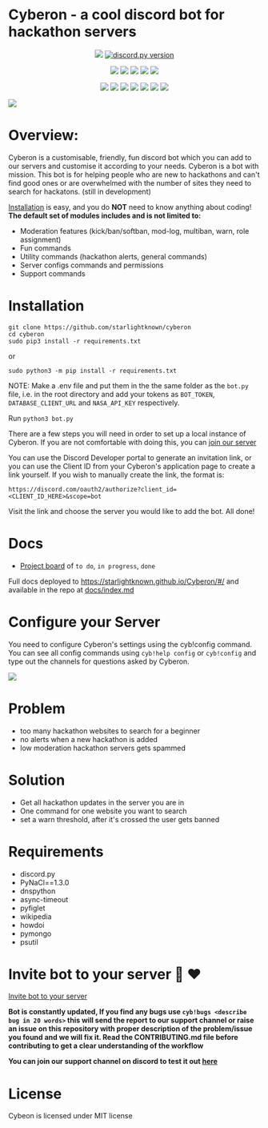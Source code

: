 # Cyberon - a cool discord bot for hackathon servers

<div align="center">
    
<a href="https://www.python.org/"><img src="https://img.shields.io/badge/language-Python-blue.svg?v=103"></a>
<a href="https://github.com/Rapptz/discord.py/releases/tag/v1.5.0"><img src="https://img.shields.io/badge/discord.py-v1.6.0-7289da.svg?color=brightgreen" alt="discord.py version"></a>

<a href="https://github.com/starlightknown/Cyberon"><img src="https://badges.frapsoft.com/os/v1/open-source.svg?v=103"></a>
<a href="https://github.com/starlightknown/Cyberon"><img src="https://img.shields.io/badge/Built%20by-developers%20%3C%2F%3E-0059b3"></a>
<a href="https://github.com/starlightknown/Cyberon"><img src="https://img.shields.io/static/v1.svg?label=Contributions&message=Welcome&color=yellow"></a>
<a href="https://github.com/starlightknown/"><img src="https://img.shields.io/badge/Maintained%3F-yes-brightgreen.svg?v=103"></a>
<a href="https://github.com/starlightknown/Cyberon/blob/main/LICENSE"><img src="https://img.shields.io/badge/license-MIT-blue.svg?v=103"></a>

<a href="https://github.com/starlightknown/Cyberon/graphs/contributors"><img src="https://img.shields.io/github/contributors/starlightknown/Cyberon?color=brightgreen"></a>
<a href="https://github.com/starlightknown/Cyberon/stargazers"><img src="https://img.shields.io/github/stars/starlightknown/Cyberon?color=0059b3"></a>
<a href="https://github.com/starlightknown/Cyberon/network/members"><img src="https://img.shields.io/github/forks/starlightknown/Cyberon?color=yellow"></a>
<a href="https://github.com/starlightknown/Cyberon/issues"><img src="https://img.shields.io/github/issues/starlightknown/Cyberon?color=0059b3"></a>
<a href="https://github.com/starlightknown/Cyberon/issues?q=is%3Aissue+is%3Aclosed"><img src="https://img.shields.io/github/issues-closed-raw/starlightknown/Cyberon?color=yellow"></a>
<a href="https://github.com/starlightknown/Cyberon/pulls"><img src="https://img.shields.io/github/issues-pr/starlightknown/Cyberon?color=brightgreen"></a>
<a href="https://github.com/starlightknown/Cyberon/pulls?q=is%3Apr+is%3Aclosed"><img src="https://img.shields.io/github/issues-pr-closed-raw/starlightknown/Cyberon?color=0059b3"></a> 

</div>

<img src="https://raw.githubusercontent.com/starlightknown/Cyberon/main/images/call_me_cyb.gif">

# Overview:

Cyberon is a customisable, friendly, fun discord bot which you can add to our servers and customise it according to your needs.
Cyberon is a bot with mission. This bot is for helping people who are new to hackathons and can't find good ones or are overwhelmed with the number of sites 
they need to search for hackatons. (still in development)

[Installation](#installation) is easy, and you do **NOT** need to know anything about coding!
**The default set of modules includes and is not limited to:**

- Moderation features (kick/ban/softban, mod-log, multiban, warn, role assignment)
- Fun commands 
- Utility commands (hackathon alerts, general commands)
- Server configs commands and permissions
- Support commands

# Installation

```
git clone https://github.com/starlightknown/cyberon
cd cyberon
sudo pip3 install -r requirements.txt
```
or 
```
sudo python3 -m pip install -r requirements.txt
```  
NOTE: Make a .env file and put them in the the same folder as the `bot.py` file, i.e. in the root directory 
and add your tokens as `BOT_TOKEN`, `DATABASE_CLIENT_URL` and `NASA_API_KEY` respectively.  

Run `python3 bot.py`

There are a few steps you will need in order to set up a local instance of Cyberon. If you are not comfortable with doing this, you can [join our server](https://discord.gg/sTYguvHP8t) 

You can use the Discord Developer portal to generate an invitation link, or you can use the Client ID from your Cyberon's application page to create a link yourself. If you wish to manually create the link, the format is:

`https://discord.com/oauth2/authorize?client_id=<CLIENT_ID_HERE>&scope=bot`

Visit the link and choose the server you would like to add the bot. All done!

# Docs

- [Project board](https://github.com/starlightknown/Cyberon/projects/1) of `to do`, `in progress`, `done`

Full docs deployed to https://starlightknown.github.io/Cyberon/#/ and available in the repo at [docs/index.md](docs/index.md)

# Configure your Server

You need to configure Cyberon's settings using the cyb!config command. You can see all config commands using `cyb!help config` or `cyb!config` and type out the channels for questions asked by Cyberon.

<img src="https://raw.githubusercontent.com/starlightknown/Cyberon/main/images/ezgif.com-gif-maker.gif">

# Problem

- too many hackathon websites to search for a beginner
- no alerts when a new hackathon is added
- low moderation hackathon servers gets spammed

# Solution

- Get all hackathon updates in the server you are in
- One command for one website you want to search
- set a warn threshold, after it's crossed the user gets banned

# Requirements
- discord.py
- PyNaCl==1.3.0
- dnspython
- async-timeout
- pyfiglet
- wikipedia
- howdoi
- pymongo
- psutil

# Invite bot to your server :robot: ❤️
[Invite bot to your server](https://discordapp.com/oauth2/authorize?&client_id=819568634673889341&scope=bot&permissions=8)

**Bot is constantly updated, If you find any bugs use `cyb!bugs <describe bug in 20 words>` this will send the report to our support channel or raise an issue on this repository with proper description of the problem/issue you found and we will fix it. Read the CONTRIBUTING.md file before contributing to get a clear understanding of the workflow**

**You can join our support channel on discord to test it out [here](https://discord.gg/tgaRPHaVKX)**

# License

Cybeon is licensed under MIT license



